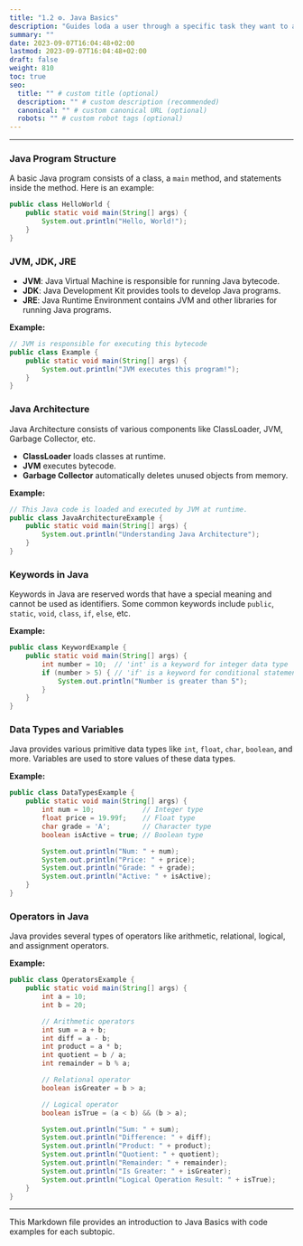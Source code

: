 ```yaml
---
title: "1.2 ⚙️. Java Basics"
description: "Guides loda a user through a specific task they want to accomplish, often with a sequence of steps."
summary: ""
date: 2023-09-07T16:04:48+02:00
lastmod: 2023-09-07T16:04:48+02:00
draft: false
weight: 810
toc: true
seo:
  title: "" # custom title (optional)
  description: "" # custom description (recommended)
  canonical: "" # custom canonical URL (optional)
  robots: "" # custom robot tags (optional)
---
```




---

### Java Program Structure

A basic Java program consists of a class, a `main` method, and statements inside the method. Here is an example:

```java
public class HelloWorld {
    public static void main(String[] args) {
        System.out.println("Hello, World!");
    }
}
```

### JVM, JDK, JRE

- **JVM**: Java Virtual Machine is responsible for running Java bytecode.
- **JDK**: Java Development Kit provides tools to develop Java programs.
- **JRE**: Java Runtime Environment contains JVM and other libraries for running Java programs.

**Example:**
```java
// JVM is responsible for executing this bytecode
public class Example {
    public static void main(String[] args) {
        System.out.println("JVM executes this program!");
    }
}
```

### Java Architecture

Java Architecture consists of various components like ClassLoader, JVM, Garbage Collector, etc.

- **ClassLoader** loads classes at runtime.
- **JVM** executes bytecode.
- **Garbage Collector** automatically deletes unused objects from memory.

**Example:**
```java
// This Java code is loaded and executed by JVM at runtime.
public class JavaArchitectureExample {
    public static void main(String[] args) {
        System.out.println("Understanding Java Architecture");
    }
}
```

### Keywords in Java

Keywords in Java are reserved words that have a special meaning and cannot be used as identifiers. Some common keywords include `public`, `static`, `void`, `class`, `if`, `else`, etc.

**Example:**
```java
public class KeywordExample {
    public static void main(String[] args) {
        int number = 10;  // 'int' is a keyword for integer data type
        if (number > 5) { // 'if' is a keyword for conditional statement
            System.out.println("Number is greater than 5");
        }
    }
}
```

### Data Types and Variables

Java provides various primitive data types like `int`, `float`, `char`, `boolean`, and more. Variables are used to store values of these data types.

**Example:**
```java
public class DataTypesExample {
    public static void main(String[] args) {
        int num = 10;            // Integer type
        float price = 19.99f;    // Float type
        char grade = 'A';        // Character type
        boolean isActive = true; // Boolean type

        System.out.println("Num: " + num);
        System.out.println("Price: " + price);
        System.out.println("Grade: " + grade);
        System.out.println("Active: " + isActive);
    }
}
```

### Operators in Java

Java provides several types of operators like arithmetic, relational, logical, and assignment operators.

**Example:**
```java
public class OperatorsExample {
    public static void main(String[] args) {
        int a = 10;
        int b = 20;

        // Arithmetic operators
        int sum = a + b;
        int diff = a - b;
        int product = a * b;
        int quotient = b / a;
        int remainder = b % a;

        // Relational operator
        boolean isGreater = b > a;

        // Logical operator
        boolean isTrue = (a < b) && (b > a);

        System.out.println("Sum: " + sum);
        System.out.println("Difference: " + diff);
        System.out.println("Product: " + product);
        System.out.println("Quotient: " + quotient);
        System.out.println("Remainder: " + remainder);
        System.out.println("Is Greater: " + isGreater);
        System.out.println("Logical Operation Result: " + isTrue);
    }
}
```

---

This Markdown file provides an introduction to Java Basics with code examples for each subtopic.


